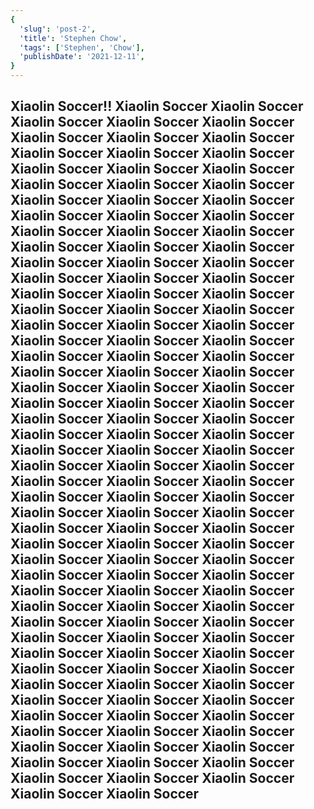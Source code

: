 ```yaml
---
{
  'slug': 'post-2',
  'title': 'Stephen Chow',
  'tags': ['Stephen', 'Chow'],
  'publishDate': '2021-12-11',
}
---
```


## Xiaolin Soccer!! Xiaolin Soccer Xiaolin Soccer Xiaolin Soccer Xiaolin Soccer Xiaolin Soccer Xiaolin Soccer Xiaolin Soccer Xiaolin Soccer Xiaolin Soccer Xiaolin Soccer Xiaolin Soccer Xiaolin Soccer Xiaolin Soccer Xiaolin Soccer Xiaolin Soccer Xiaolin Soccer Xiaolin Soccer Xiaolin Soccer Xiaolin Soccer Xiaolin Soccer Xiaolin Soccer Xiaolin Soccer Xiaolin Soccer Xiaolin Soccer Xiaolin Soccer Xiaolin Soccer Xiaolin Soccer Xiaolin Soccer Xiaolin Soccer Xiaolin Soccer Xiaolin Soccer Xiaolin Soccer Xiaolin Soccer Xiaolin Soccer Xiaolin Soccer Xiaolin Soccer Xiaolin Soccer Xiaolin Soccer Xiaolin Soccer Xiaolin Soccer Xiaolin Soccer Xiaolin Soccer Xiaolin Soccer Xiaolin Soccer Xiaolin Soccer Xiaolin Soccer Xiaolin Soccer Xiaolin Soccer Xiaolin Soccer Xiaolin Soccer Xiaolin Soccer Xiaolin Soccer Xiaolin Soccer Xiaolin Soccer Xiaolin Soccer Xiaolin Soccer Xiaolin Soccer Xiaolin Soccer Xiaolin Soccer Xiaolin Soccer Xiaolin Soccer Xiaolin Soccer Xiaolin Soccer Xiaolin Soccer Xiaolin Soccer Xiaolin Soccer Xiaolin Soccer Xiaolin Soccer Xiaolin Soccer Xiaolin Soccer Xiaolin Soccer Xiaolin Soccer Xiaolin Soccer Xiaolin Soccer Xiaolin Soccer Xiaolin Soccer Xiaolin Soccer Xiaolin Soccer Xiaolin Soccer Xiaolin Soccer Xiaolin Soccer Xiaolin Soccer Xiaolin Soccer Xiaolin Soccer Xiaolin Soccer Xiaolin Soccer Xiaolin Soccer Xiaolin Soccer Xiaolin Soccer Xiaolin Soccer Xiaolin Soccer Xiaolin Soccer Xiaolin Soccer Xiaolin Soccer Xiaolin Soccer Xiaolin Soccer Xiaolin Soccer Xiaolin Soccer Xiaolin Soccer Xiaolin Soccer Xiaolin Soccer Xiaolin Soccer Xiaolin Soccer Xiaolin Soccer Xiaolin Soccer Xiaolin Soccer Xiaolin Soccer Xiaolin Soccer Xiaolin Soccer Xiaolin Soccer Xiaolin Soccer Xiaolin Soccer Xiaolin Soccer Xiaolin Soccer Xiaolin Soccer Xiaolin Soccer Xiaolin Soccer Xiaolin Soccer Xiaolin Soccer Xiaolin Soccer Xiaolin Soccer Xiaolin Soccer Xiaolin Soccer Xiaolin Soccer Xiaolin Soccer Xiaolin Soccer Xiaolin Soccer Xiaolin Soccer Xiaolin Soccer Xiaolin Soccer Xiaolin Soccer Xiaolin Soccer Xiaolin Soccer
